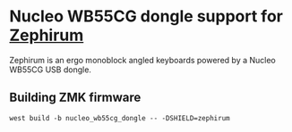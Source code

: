 # Nucleo WB55CG dongle support for [Zephirum](http://zephirum.tuxfamily.org)

Zephirum is an ergo monoblock angled keyboards powered by a Nucleo
WB55CG USB dongle.

## Building ZMK firmware

```
west build -b nucleo_wb55cg_dongle -- -DSHIELD=zephirum
```
